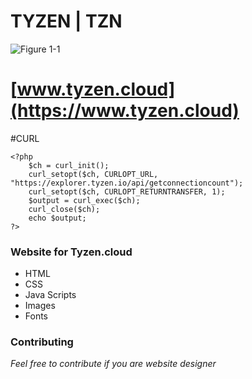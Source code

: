 # TYZEN | TZN
![Figure 1-1](images/tyzen-black.png)

# [www.tyzen.cloud](https://www.tyzen.cloud)

#CURL
```
<?php 
    $ch = curl_init(); 
    curl_setopt($ch, CURLOPT_URL, "https://explorer.tyzen.io/api/getconnectioncount");
    curl_setopt($ch, CURLOPT_RETURNTRANSFER, 1); 
    $output = curl_exec($ch); 
    curl_close($ch);      
    echo $output;
?>
```

### Website for Tyzen.cloud
- HTML
- CSS
- Java Scripts
- Images
- Fonts

### Contributing
*Feel free to contribute if you are website designer*
